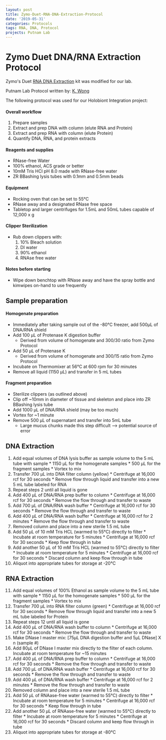 ```yaml
---
layout: post
title: Zymo-Duet-RNA-DNA-Extraction-Protocol
date: '2019-05-31'
categories: Protocols
tags: RNA, DNA, Protocol
projects: Putnam Lab
---
```


# Zymo Duet DNA/RNA Extraction Protocol

Zymo's Duet [RNA DNA Extraction](https://files.zymoresearch.com/protocols/_d7003t_d7003_quick-dna-rna_miniprep_plus_kit.pdf) kit was modified for our lab.

Putnam Lab Protocol written by: [K. Wong](https://kevinhwong1.github.io/KevinHWong_Notebook/Zymo-DNA-RNA-Extraction-Protocol/)

The following protocol was used for our Holobiont Integration project:

#### Overall workflow
1. Prepare samples
2. Extract and prep DNA with column (elute RNA and Protein)
3. Extract and prep RNA with column (elute Protein)
4. Quantify DNA, RNA, and protein extracts

#### Reagents and supplies
* RNase-free Water
* 100% ethanol, ACS grade or better
* 10mM Tris HCl pH 8.0 made with RNase-free water
* ZR BBashing lysis tubes with 0.1mm and 0.5mm beads

#### Equipment
* Rocking oven that can be set to 55°C
* RNase away and a designated RNase free space
* Tabletop and larger centrifuges for 1.5mL and 50mL tubes capable of 12,000 x g

#### Clipper Sterilization
* Rub down clippers with:
  1. 10% Bleach solution
  2. DI water
  3. 90% ethanol
  4. RNAse free water

#### Notes before starting
  * Wipe down benchtop with RNase away and have the spray bottle and kimwipes on-hand to use frequently

## Sample preparation

  #### Homogenate preparation
  * Immediately after taking sample out of the -80&deg;C freezer, add 500&mu;L of DNA/RNA shield
  * Add 100 &mu;L of Protenase K digestion buffer
    * Derived from volume of homogenate and 300/30 ratio from Zymo Protocol
  * Add 50 &mu;L of Protenase K
    * Derived from volume of homogenate and 300/15 ratio from Zymo Protocol
  * Incubate on Thermomixer at 56&deg;C at 600 rpm for 30 minutes
  * Remove all liquid (1150 &mu;L) and transfer in 5 mL tubes

#### Fragment preparation
  * Sterilize clippers (as outlined above)
  * Clip off ~10mm in diameter of tissue and skeleton and place into ZR BBashing lysis tube
  * Add 1000 &mu;L of DNA/RNA shield (may be too much)
  * Vortex for ~1 minute
  * Remove 500 &mu;L of supernatant and transfer into 5mL tube
    * Large mucus chunks made this step difficult --> potential source of error

## DNA Extraction
  1. Add equal volumes of DNA lysis buffer as sample volume to the 5 mL tube with sample
    * 1150 &mu;L for the homogenate samples
    * 500 &mu;L for the fragment samples
    * Vortex to mix
  2. Transfer 700 &mu;L into DNA filter column (yellow)
    * Centrifuge at 16,000 rcf for 30 seconds
    * Remove flow through liquid and transfer into a new 5 mL tube labeled for RNA
  3. Repeat steps 2 until all liquid is gone
  4. Add 400 &mu;L of DNA/RNA prep buffer to column
    * Centrifuge at 16,000 rcf for 30 seconds
    * Remove the flow through and transfer to waste
  5. Add 700 &mu;L of DNA/RNA wash buffer
    * Centrifuge at 16,000 rcf for 30 seconds
    * Remove the flow through and transfer to waste
  6. Add 400 &mu;L of DNA/RNA wash buffer
    * Centrifuge at 16,000 rcf for 2 minutes
    * Remove the flow through and transfer to waste
  7. Removed column and place into a new sterile 1.5 mL tube
  8. Add 50 &mu;L of 10 mM Tris HCL (warmed to 55&deg;C) directly to filter
    * Incubate at room temperature for 5 minutes
    * Centrifuge at 16,000 rcf for 30 seconds
    * Keep flow through in tube
  9. Add another 50 &mu;L of 10 mM Tris HCL (warmed to 55&deg;C) directly to filter
    * Incubate at room temperature for 5 minutes
    * Centrifuge at 16,000 rcf for 30 seconds
    * Discard column and keep flow through in tube
  10. Aliquot into appropriate tubes for storage at -20&deg;C

## RNA Extraction
  11. Add equal volumes of 100% Ethanol as sample volume to the 5 mL tube with sample
    * 1150 &mu;L for the homogenate samples
    * 500 &mu;L for the fragment samples
    * Vortex to mix
  12. Transfer 700 &mu;L into RNA filter column (green)
    * Centrifuge at 16,000 rcf for 30 seconds
    * Remove flow through liquid and transfer into a new 5 mL tube labeled for Protein
  13. Repeat steps 12 until all liquid is gone
  14. Add 400 &mu;L of DNA/RNA wash buffer to column
    * Centrifuge at 16,000 rcf for 30 seconds
    * Remove the flow through and transfer to waste
  15. Make DNase I master mix: [75μL DNA digestion buffer and 5μL DNase] X n (sample #)
  16. Add 80μL of DNase I master mix directly to the filter of each column. Incubate at room temperature for ~15 minutes
  17. Add 400 &mu;L of DNA/RNA prep buffer to column
    * Centrifuge at 16,000 rcf for 30 seconds
    * Remove the flow through and transfer to waste
  18. Add 700 &mu;L of DNA/RNA wash buffer
    * Centrifuge at 16,000 rcf for 30 seconds
    * Remove the flow through and transfer to waste
  19. Add 400 &mu;L of DNA/RNA wash buffer
    * Centrifuge at 16,000 rcf for 2 minutes
    * Remove the flow through and transfer to waste
  20. Removed column and place into a new sterile 1.5 mL tube
  21. Add 50 &mu;L of RNAase-free water (warmed to 55&deg;C) directly to filter
    * Incubate at room temperature for 5 minutes
    * Centrifuge at 16,000 rcf for 30 seconds
    * Keep flow through in tube
  22. Add another 50 &mu;L of RNAase-free water (warmed to 55&deg;C) directly to filter
    * Incubate at room temperature for 5 minutes
    * Centrifuge at 16,000 rcf for 30 seconds
    * Discard column and keep flow through in tube
  23. Aliquot into appropriate tubes for storage at -80&deg;C

